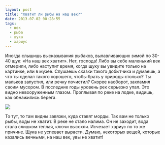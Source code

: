 ```yaml
---
layout: post
title: "Хватит ли рыбы на наш век?"
date: 2013-07-02 00:28:55
tags:
  - век
  - рыба
  - щука
  - хариус
---
```

Иногда слышишь высказывания рыбаков, вылавливающих зимой по 30-40 щук:
«На наш век хватит». Нет, господа! Либо вы себе маленький век отмерили,
либо наступит время, когда щуку вы увидите только на картинке, или в
музее. Слушаешь сказки такого добытчика и думаешь, а что ты сделал
такого хорошего, чтобы брать у природы столько? Ты мальков запустил, или
речку почистил? Скорее наоборот, захламил своим мусором. В последние
годы уровень рек серьезно упал. Это видно невооруженным глазом.
Проплывая по реке на лодке, видишь, как обнажились берега.

![](http://fishingguru.ru/uploads/images/00/00/01/2013/08/15/db8b3a.jpg)

То тут, то там видны завязки, куда ставят морды. Так вам не только рыбы,
воды не хватит. В реке не стало налима. Он не заходит, вода стала
слишком теплая, ключи высохли. Исчезает хариус по то же причине. Щука не
успевает вырасти. Думаю, некоторых вещей, которые казались вечными, на
наш век, увы не хватит!
